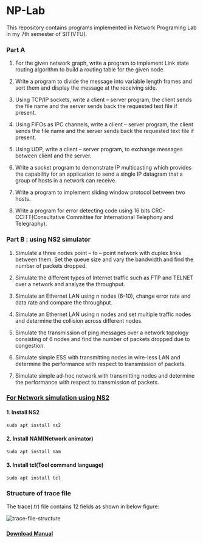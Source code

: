 # NP-Lab
This repository contains programs implemented in Network Programing Lab in my 7th semester of SIT(VTU).


### Part A
1. For the given network graph, write a program to implement Link state routing algorithm to build a routing table for the given node.

2. Write a program to divide the message into variable length frames and sort them and display the message at the receiving side.

3. Using TCP/IP sockets, write a client – server program, the client sends the file name and the server sends back the requested text file if present.

4. Using FIFOs as IPC channels, write a client – server program, the client sends the file name and the server sends back the requested text file if present.

5. Using UDP, write a client – server program, to exchange messages between client and the server.

6. Write a socket program to demonstrate IP multicasting which provides the capability for an application to send a single IP datagram that a group of hosts in a network can receive.

7. Write a program to implement sliding window protocol between two hosts.

8. Write a program for error detecting code using 16 bits CRC-CCITT(Consultative Committee for International Telephony and Telegraphy).


### Part B : using NS2 simulator
1. Simulate a three nodes point – to – point network with duplex links between them. Set the queue size and vary the bandwidth and find the number of packets dropped.

2. Simulate the different types of Internet traffic such as FTP and TELNET over a network and analyze the throughput.

3. Simulate an Ethernet LAN using n nodes (6-10), change error rate and data rate and compare the throughput.

4. Simulate an Ethernet LAN using n nodes and set multiple traffic nodes and determine the collision across different nodes.

5. Simulate the transmission of ping messages over a network topology consisting of 6 nodes and find the number of packets dropped due to congestion.

6. Simulate simple ESS with transmitting nodes in wire-less LAN and determine the performance with respect to transmission of packets.

7. Simulate simple ad-hoc network with transmitting nodes and determine the performance with respect to transmission of packets.




### [For Network simulation using NS2](./others/Install-NS2.md) 

#### 1. Install NS2 
```sudo apt install ns2```

#### 2. Install NAM(Network animator)
```sudo apt install nam```

#### 3. Install tcl(Tool command language)
```sudo apt install tcl```



### Structure of trace file

The trace(.tr) file contains 12 fields as shown in below figure:

![trace-file-structure](https://github.com/git-akshat/NP-Lab/blob/master/others/trace-structure.png)




### 
[**Download Manual**](https://github.com/git-akshat/NP-Lab/raw/master/NP_Lab_Manual.pdf)
